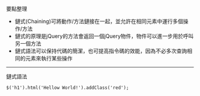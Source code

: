 要點整理
- 鏈式(Chaining)可將動作/方法鏈接在一起，並允許在相同元素中運行多個操作/方法
- 鏈式的原理是jQuery的方法會返回一個jQuery物件，物件可以進一步用於呼叫另一個方法
- 鏈式語法可以保持代碼的簡潔，也可提高指令碼的效能，因為不必多次查詢相同的元素來執行某些操作

---

鏈式語法
```
$('h1').html('Hellow World!').addClass('red');
```